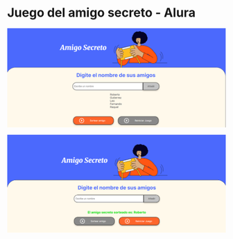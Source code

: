 
# Juego del amigo secreto - Alura


![image](https://github.com/BrunoXIII-Gav/challenge-amigo-secreto/blob/main/imagenes/imagen1.png)


![image](https://github.com/BrunoXIII-Gav/challenge-amigo-secreto/blob/main/imagenes/imagen2.png)